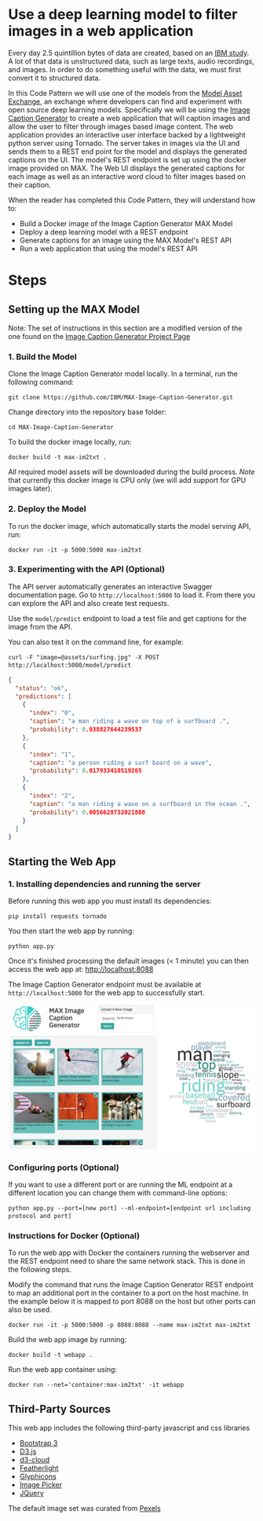 # Use a deep learning model to filter images in a web application

Every day 2.5 quintillion bytes of data are created, based on an [IBM study](https://public.dhe.ibm.com/common/ssi/ecm/wr/en/wrl12345usen/watson-customer-engagement-watson-marketing-wr-other-papers-and-reports-wrl12345usen-20170719.pdf). A lot of that data is unstructured data,
such as large texts, audio recordings, and images. In order to do something useful
with the data, we must first convert it to structured data.

In this Code Pattern we will use one of the models from the [Model Asset Exchange](https://developer.ibm.com/code/exchanges/models/),
an exchange where developers can find and experiment with open source deep learning
models. Specifically we will be using the [Image Caption Generator](https://github.com/IBM/MAX-Image-Caption-Generator)
to create a web application that will caption images and allow the user to filter through
images based image content. The web application provides an interactive user interface
backed by a lightweight python server using Tornado. The server takes in images via the
UI and sends them to a REST end point for the model and displays the generated
captions on the UI. The model's REST endpoint is set up using the docker image
provided on MAX. The Web UI displays the generated captions for each image as well
as an interactive word cloud to filter images based on their caption.

When the reader has completed this Code Pattern, they will understand how to:

* Build a Docker image of the Image Caption Generator MAX Model
* Deploy a deep learning model with a REST endpoint
* Generate captions for an image using the MAX Model's REST API
* Run a web application that using the model's REST API

# Steps

## Setting up the MAX Model

Note: The set of instructions in this section are a modified version of the one found on the [Image Caption Generator Project Page](https://github.com/IBM/MAX-Image-Caption-Generator)

### 1. Build the Model

Clone the Image Caption Generator model locally. In a terminal, run the following command:

    git clone https://github.com/IBM/MAX-Image-Caption-Generator.git

Change directory into the repository base folder:

    cd MAX-Image-Caption-Generator

To build the docker image locally, run:

    docker build -t max-im2txt .

All required model assets will be downloaded during the build process. _Note_ that currently this docker image is CPU only (we will add support for GPU images later).

### 2. Deploy the Model

To run the docker image, which automatically starts the model serving API, run:

    docker run -it -p 5000:5000 max-im2txt

### 3. Experimenting with the API (Optional)

The API server automatically generates an interactive Swagger documentation page. Go to `http://localhost:5000` to load it. From there you can explore the API and also create test requests.

Use the `model/predict` endpoint to load a test file and get captions for the image from the API.

You can also test it on the command line, for example:


    curl -F "image=@assets/surfing.jpg" -X POST http://localhost:5000/model/predict


```json
{
  "status": "ok",
  "predictions": [
    {
      "index": "0",
      "caption": "a man riding a wave on top of a surfboard .",
      "probability": 0.038827644239537
    },
    {
      "index": "1",
      "caption": "a person riding a surf board on a wave",
      "probability": 0.017933410519265
    },
    {
      "index": "2",
      "caption": "a man riding a wave on a surfboard in the ocean .",
      "probability": 0.0056628732021868
    }
  ]
}
```

## Starting the Web App

### 1. Installing dependencies and running the server

Before running this web app you must install its dependencies:

    pip install requests tornado

You then start the web app by running:

    python app.py

Once it's finished processing the default images (< 1 minute) you can then access the web app at:
[http://localhost:8088](http://localhost:8088)

The Image Caption Generator endpoint must be available at `http://localhost:5000` for the web app to successfully start.

![Web UI Screenshot](doc/source/images/webui.png)

### Configuring ports (Optional)

If you want to use a different port or are running the ML endpoint at a different location
you can change them with command-line options:

    python app.py --port=[new port] --ml-endpoint=[endpoint url including protocol and port]

### Instructions for Docker (Optional)

To run the web app with Docker the containers running the webserver and the REST endpoint need to share the same network stack. This is done in the following steps.

Modify the command that runs the Image Caption Generator REST endpoint to map an additional port in the container to a port on the host machine. In the example below it is mapped to port 8088 on the host but other ports can also be used.

    docker run -it -p 5000:5000 -p 8088:8088 --name max-im2txt max-im2txt

Build the web app image by running:

    docker build -t webapp .

Run the web app container using:

    docker run --net='container:max-im2txt' -it webapp

## Third-Party Sources

This web app includes the following third-party javascript and css libraries

- [Bootstrap 3](https://getbootstrap.com)
- [D3.js](https://d3js.org)
- [d3-cloud](https://github.com/jasondavies/d3-cloud)
- [Featherlight](https://noelboss.github.io/featherlight/)
- [Glyphicons](http://glyphicons.com)
- [Image Picker](http://rvera.github.io/image-picker/)
- [JQuery](https://jquery.com)

The default image set was curated from [Pexels](https://www.pexels.com)
